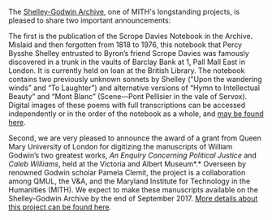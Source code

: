 The [Shelley-Godwin Archive](http://mith.umd.edu/research/shelley-godwin-archive/), one of MITH's longstanding projects, is pleased to share two important announcements:

The first is the publication of the Scrope Davies Notebook in the Archive. Mislaid and then forgotten from 1818 to 1976, this notebook that Percy Bysshe Shelley entrusted to Byron’s friend Scrope Davies was famously discovered in a trunk in the vaults of Barclay Bank at 1, Pall Mall East in London. It is currently held on loan at the British Library. The notebook contains two previously unknown sonnets by Shelley ("Upon the wandering winds” and “To Laughter”) and alternative versions of “Hymn to Intellectual Beauty” and “Mont Blanc” (Scene—Pont Pellisier in the vale of Servox). Digital images of these poems with full transcriptions can be accessed independently or in the order of the notebook as a whole, and [may be found here](http://shelleygodwinarchive.org/contents/bl_loan_ms_70_08/).

Second, we are very pleased to announce the award of a grant from Queen Mary University of London for digitizing the manuscripts of William Godwin’s two greatest works, _An Enquiry Concerning Political Justice_ and _Caleb Williams_, held at the Victoria and Albert Museum*.* Overseen by renowned Godwin scholar Pamela Clemit, the project is a collaboration among QMUL, the V&A, and the Maryland Institute for Technology in the Humanities (MITH). We expect to make these manuscripts available on the Shelley-Godwin Archive by the end of September 2017. [More details about this project can be found here](http://www.qmul.ac.uk/media/news/items/hss/194107.html).